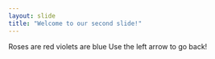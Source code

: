 ```yaml
---
layout: slide
title: "Welcome to our second slide!"
---
```

Roses are red violets are blue
Use the left arrow to go back!
